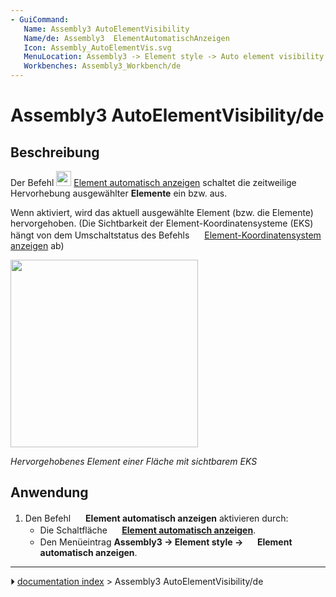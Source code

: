 ```yaml
---
- GuiCommand:
   Name: Assembly3 AutoElementVisibility
   Name/de: Assembly3  ElementAutomatischAnzeigen
   Icon: Assembly_AutoElementVis.svg‎‎
   MenuLocation: Assembly3 -> Element style -> Auto element visibility
   Workbenches: Assembly3_Workbench/de
---
```


# Assembly3 AutoElementVisibility/de

## Beschreibung

Der Befehl <img alt="" src=images/Assembly_AutoElementVis.svg  style="width:24px;"> [Element automatisch anzeigen](Assembly3_AutoElementVisibility/de.md) schaltet die zeitweilige Hervorhebung ausgewählter **Elemente** ein bzw. aus.

Wenn aktiviert, wird das aktuell ausgewählte Element (bzw. die Elemente) hervorgehoben.  (Die Sichtbarkeit der Element-Koordinatensysteme (EKS) hängt von dem Umschaltstatus des Befehls <img alt="" src=images/Assembly_ShowElementCS.svg  style="width:16px;"> [Element-Koordinatensystem anzeigen](Assembly3_ShowElementCS/de.md) ab)

<img alt="" src=images/Assembly3_AutoElementVisibility-01.png  style="width:300px;">



*Hervorgehobenes Element einer Fläche mit sichtbarem EKS*

## Anwendung

1.  Den Befehl <img alt="" src=images/Assembly_AutoElementVis.svg  style="width:16px;"> **Element automatisch anzeigen** aktivieren durch:
    -   Die Schaltfläche **<img src="images/Assembly_AutoElementVis.svg" width=16px> [Element automatisch anzeigen](Assembly3_AutoElementVisibility/de.md)**.
    -   Den Menüeintrag **Assembly3 → Element style → <img src="images/Assembly_AutoElementVis.svg" width=16px> Element automatisch anzeigen**.



---
⏵ [documentation index](../README.md) > Assembly3 AutoElementVisibility/de
